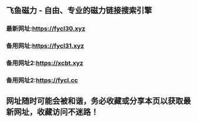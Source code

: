 ## **飞鱼磁力 - 自由、专业的磁力链接搜索引擎**
### 最新网址:<a href="https://fycl30.xyz" target="_blank">https://fycl30.xyz</a>
### 备用网址:<a href="https://fycl31.xyz" target="_blank">https://fycl31.xyz</a>
### 备用网址2:<a href="https://xcbt.xyz" target="_blank">https://xcbt.xyz</a>
### 备用网址2:<a href="https://fycl.cc" target="_blank">https://fycl.cc</a>
## 网址随时可能会被和谐，务必收藏或分享本页以获取最新网址，收藏访问不迷路！
